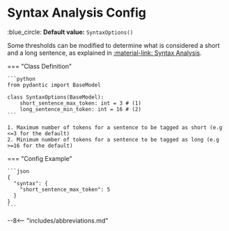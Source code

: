# Syntax Analysis Config

:blue_circle: **Default value:** `SyntaxOptions()`

Some thresholds can be modified to determine what is considered a short and a long sentence, as explained in
[:material-link: Syntax Analysis](../../../key-concepts/syntax-analysis.md).

=== "Class Definition"

    ```python
    from pydantic import BaseModel

    class SyntaxOptions(BaseModel):
        short_sentence_max_token: int = 3 # (1)
        long_sentence_min_token: int = 16 # (2)
    ```

    1. Maximum number of tokens for a sentence to be tagged as short (e.g <=3 for the default)
    2. Minimum number of tokens for a sentence to be tagged as long (e.g >=16 for the default)

=== "Config Example"

    ```json
    {
      "syntax": {
        "short_sentence_max_token": 5
      }
    }
    ```

--8<-- "includes/abbreviations.md"
